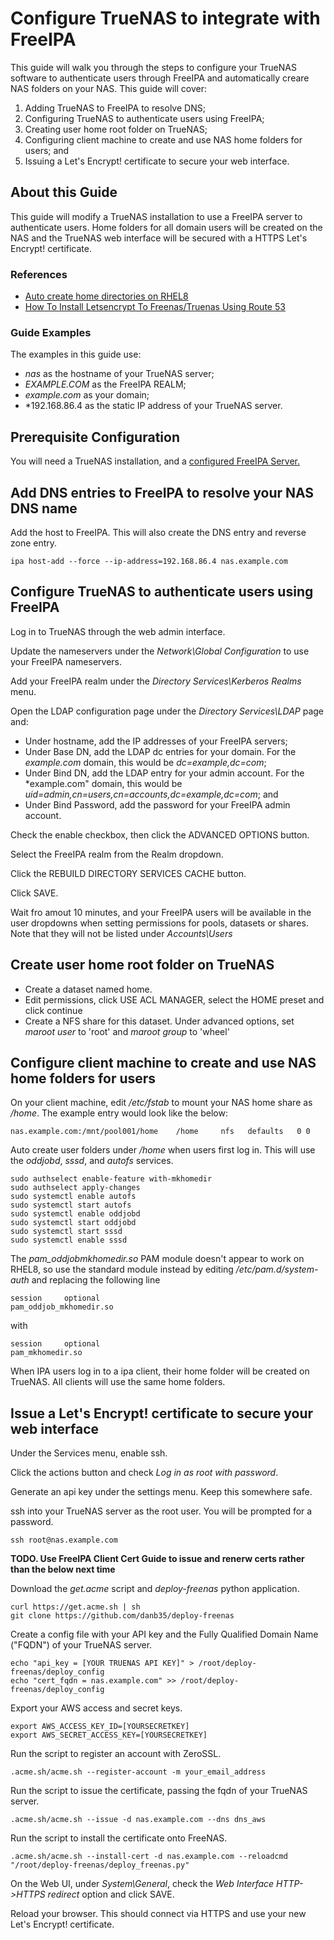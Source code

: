 # Configure TrueNAS to integrate with FreeIPA
This guide will walk you through the steps to configure your TrueNAS software to authenticate users through FreeIPA and automatically creare NAS folders on your NAS. This guide will cover:
1) Adding TrueNAS to FreeIPA to resolve DNS;
2) Configuring TrueNAS to authenticate users using FreeIPA;
3) Creating user home root folder on TrueNAS;
4) Configuring client machine to create and use NAS home folders for users; and
5) Issuing a Let's Encrypt! certificate to secure your web interface.

## About this Guide
This guide will modify a TrueNAS installation to use a FreeIPA server to authenticate users. Home folders for all domain users will be created on the NAS and the TrueNAS web interface will be secured with a HTTPS Let's Encrypt! certificate.

### References

* [Auto create home directories on RHEL8](https://unixcop.com/configuring-authselect-sssd-centos-rhel-8/)
* [How To Install Letsencrypt To Freenas/Truenas Using Route 53](https://myriad.ca/index.php/2021/02/02/how-to-install-letsencrypt-to-freenas-truenas-using-route-53/)

### Guide Examples
The examples in this guide use:
* *nas* as the hostname of your TrueNAS server;
* *EXAMPLE.COM* as the FreeIPA REALM;
* *example.com* as your domain;
* *192.168.86.4 as the static IP address of your TrueNAS server.

## Prerequisite Configuration
You will need a TrueNAS installation, and a [configured FreeIPA Server.](Build%20IPA%20Server%20with%20Let's%20Encrypt!.md)

## Add DNS entries to FreeIPA to resolve your NAS DNS name

Add the host to FreeIPA. This will also create the DNS entry and reverse zone entry.

```
ipa host-add --force --ip-address=192.168.86.4 nas.example.com
```

## Configure TrueNAS to authenticate users using FreeIPA

Log in to TrueNAS through the web admin interface.

Update the nameservers under the *Network\Global Configuration* to use your FreeIPA nameservers.

Add your FreeIPA realm under the *Directory Services\Kerberos Realms* menu.

Open the LDAP configuration page under the *Directory Services\LDAP* page and:
* Under hostname, add the IP addresses of your FreeIPA servers;
* Under Base DN, add the LDAP dc entries for your domain. For the *example.com* domain, this would be *dc=example,dc=com*;
* Under Bind DN, add the LDAP entry for your admin account. For the *example.com" domain, this would be *uid=admin,cn=users,cn=accounts,dc=example,dc=com*; and
* Under Bind Password, add the password for your FreeIPA admin account.

Check the enable checkbox, then click the ADVANCED OPTIONS button.

Select the FreeIPA realm from the Realm dropdown.

Click the REBUILD DIRECTORY SERVICES CACHE button.

Click SAVE.

Wait fro amout 10 minutes, and your FreeIPA users will be available in the user dropdowns when setting permissions for pools, datasets or shares. Note that they will not be listed under *Accounts\Users*

## Create user home root folder on TrueNAS

* Create a dataset named home.
* Edit permissions, click USE ACL MANAGER, select the HOME preset and click continue
* Create a NFS share for this dataset. Under advanced options, set *maroot user* to 'root' and *maroot group* to 'wheel'

## Configure client machine to create and use NAS home folders for users

On your client machine, edit */etc/fstab* to mount your NAS home share as */home*. The example entry would look like the below:

```
nas.example.com:/mnt/pool001/home    /home     nfs   defaults   0 0
```

Auto create user folders under */home* when users first log in. This will use the *oddjobd*, *sssd*, and *autofs* services.

```
sudo authselect enable-feature with-mkhomedir
sudo authselect apply-changes
sudo systemctl enable autofs
sudo systemctl start autofs
sudo systemctl enable oddjobd
sudo systemctl start oddjobd
sudo systemctl start sssd
sudo systemctl enable sssd
```

The *pam_oddjobmkhomedir.so* PAM module doesn't appear to work on RHEL8, so use the standard module instead by editing */etc/pam.d/system-auth* and replacing the following line

```
session     optional                                     pam_oddjob_mkhomedir.so
```

with

```
session     optional                                     pam_mkhomedir.so
```

When IPA users log in to a ipa client, their home folder will be created on TrueNAS. All clients will use the same home folders.

## Issue a Let's Encrypt! certificate to secure your web interface

Under the Services menu, enable ssh.

Click the actions button and check *Log in as root with password*.

Generate an api key under the settings menu. Keep this somewhere safe.

ssh into your TrueNAS server as the root user. You will be prompted for a password.

```
ssh root@nas.example.com
```

**TODO. Use FreeIPA Client Cert Guide to issue and renerw certs rather than the below next time** 

Download the *get.acme* script and *deploy-freenas* python application.

```
curl https://get.acme.sh | sh
git clone https://github.com/danb35/deploy-freenas
```

Create a config file with your API key and the Fully Qualified Domain Name ("FQDN") of your TrueNAS server.

```
echo "api_key = [YOUR TRUENAS API KEY]" > /root/deploy-freenas/deploy_config
echo "cert_fqdn = nas.example.com" >> /root/deploy-freenas/deploy_config
```

Export your AWS access and secret keys.

```
export AWS_ACCESS_KEY_ID=[YOURSECRETKEY]
export AWS_SECRET_ACCESS_KEY=[YOURSECRETKEY]
```

Run the script to register an account with ZeroSSL.

```
.acme.sh/acme.sh --register-account -m your_email_address
```

Run the script to issue the certificate, passing the fqdn of your TrueNAS server.

```
.acme.sh/acme.sh --issue -d nas.example.com --dns dns_aws
```

Run the script to install the certificate onto FreeNAS.

```
.acme.sh/acme.sh --install-cert -d nas.example.com --reloadcmd "/root/deploy-freenas/deploy_freenas.py"
```

On the Web UI, under *System\General*, check the *Web Interface HTTP->HTTPS redirect* option and click SAVE.

Reload your browser. This should connect via HTTPS and use your new Let's Encrypt! certificate.